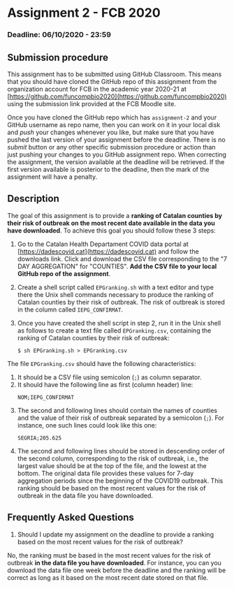 # Assignment 2 - FCB 2020
### Deadline: 06/10/2020 - 23:59

## Submission procedure

This assignment has to be submitted using GitHub Classroom. This
means that you should have cloned the GitHub repo of this assignment from
the organization account for FCB in the academic year 2020-21 at
[https://github.com/funcompbio2020](https://github.com/funcompbio2020)
using the submission link provided at the FCB Moodle site.

Once you have cloned the GitHub repo which has `assignment-2` and your
GitHub username as repo name, then you can work on it in your local disk
and _push_ your changes whenever you like, but make sure that you have pushed
the last version of your assignment before the deadline. There is no
_submit_ button or any other specific submission procedure or action than
just pushing your changes to you GitHub assignment repo. When correcting the
assignment, the version available at the deadline will be retrieved. If the
first version available is posterior to the deadline, then the mark of the
assignment will have a penalty.

## Description

The goal of this assignment is to provide a **ranking of Catalan counties
by their risk of outbreak on the most recent date available in the data
you have downloaded**. To achieve this goal you should follow these 3 steps:

  1. Go to the Catalan Health Departament COVID data portal at
   [https://dadescovid.cat](https://dadescovid.cat) and follow the
   downloads link. Click and download the CSV file corresponding to
   the "7 DAY AGGREGATION" for "COUNTIES". **Add the CSV file to
   your local GitHub repo of the assignment**.

  2. Create a shell script called `EPGranking.sh` with a text editor
   and type there the Unix shell commands necessary to produce the
   ranking of Catalan counties by their risk of outbreak. The risk
   of outbreak is stored in the column called `IEPG_CONFIRMAT`.

  3. Once you have created the shell script in step 2, run it in the
   Unix shell as follows to create a text file called `EPGranking.csv`,
   containing the ranking of Catalan counties by their risk of outbreak:
     ```
     $ sh EPGranking.sh > EPGranking.csv
     ```

The file `EPGranking.csv` should have the following characteristics:

  1. It should be a CSV file using semicolon (`;`) as column separator.
  2. It should have the following line as first (column header) line:
     ```
     NOM;IEPG_CONFIRMAT
     ```
  3. The second and following lines should contain the names of counties
     and the value of their risk of outbreak separated by a semicolon (`;`).
     For instance, one such lines could look like this one:
     ```
     SEGRIA;205.625
     ```
  4. The second and following lines should be stored in descending order
     of the second column, corresponding to the risk of outbreak, i.e.,
     the largest value should be at the top of the file, and the lowest
     at the bottom. The original data file provides these values for
     7-day aggregation periods since the beginning of the COVID19 outbreak.
     This ranking should be based on the most recent values for the risk
     of outbreak in the data file you have downloaded.

## Frequently Asked Questions

1. Should I update my assignment on the deadline to provide a ranking based
on the most recent values for the risk of outbreak?

  No, the ranking must be based in the most recent values for the risk
  of outbreak **in the data file you have downloaded**. For instance, you
  can you download the data file one week before the deadline and the
  ranking will be correct as long as it based on the most recent date
  stored on that file.

